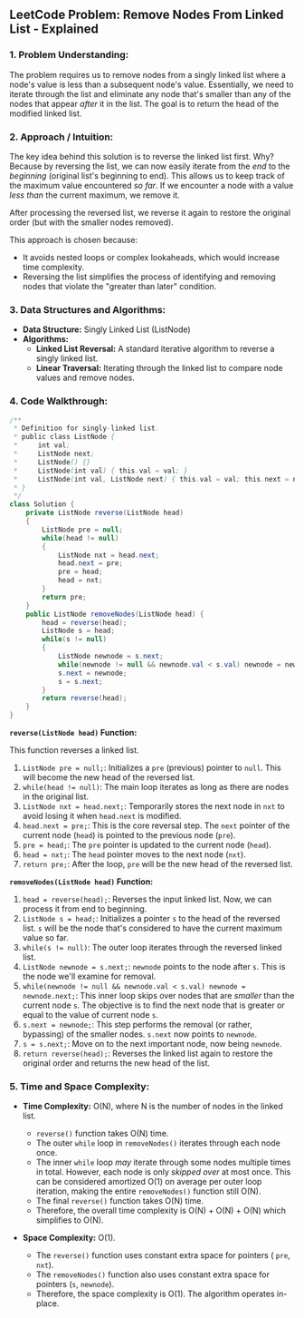 ## LeetCode Problem: Remove Nodes From Linked List - Explained

### 1. Problem Understanding:

The problem requires us to remove nodes from a singly linked list where a node's value is less than a subsequent node's value.  Essentially, we need to iterate through the list and eliminate any node that's smaller than any of the nodes that appear *after* it in the list. The goal is to return the head of the modified linked list.

### 2. Approach / Intuition:

The key idea behind this solution is to reverse the linked list first. Why? Because by reversing the list, we can now easily iterate from the *end* to the *beginning* (original list's beginning to end).  This allows us to keep track of the maximum value encountered *so far*.  If we encounter a node with a value *less than* the current maximum, we remove it.

After processing the reversed list, we reverse it again to restore the original order (but with the smaller nodes removed).

This approach is chosen because:

*   It avoids nested loops or complex lookaheads, which would increase time complexity.
*   Reversing the list simplifies the process of identifying and removing nodes that violate the "greater than later" condition.

### 3. Data Structures and Algorithms:

*   **Data Structure:** Singly Linked List (ListNode)
*   **Algorithms:**
    *   **Linked List Reversal:**  A standard iterative algorithm to reverse a singly linked list.
    *   **Linear Traversal:**  Iterating through the linked list to compare node values and remove nodes.

### 4. Code Walkthrough:

```java
/**
 * Definition for singly-linked list.
 * public class ListNode {
 *     int val;
 *     ListNode next;
 *     ListNode() {}
 *     ListNode(int val) { this.val = val; }
 *     ListNode(int val, ListNode next) { this.val = val; this.next = next; }
 * }
 */
class Solution {
    private ListNode reverse(ListNode head)
    {
        ListNode pre = null;
        while(head != null)
        {
            ListNode nxt = head.next;
            head.next = pre;
            pre = head;
            head = nxt;
        }
        return pre;
    }
    public ListNode removeNodes(ListNode head) {
        head = reverse(head);
        ListNode s = head;
        while(s != null)
        {
            ListNode newnode = s.next;
            while(newnode != null && newnode.val < s.val) newnode = newnode.next;
            s.next = newnode;
            s = s.next;
        }
        return reverse(head);
    }
}
```

**`reverse(ListNode head)` Function:**

This function reverses a linked list.

1.  `ListNode pre = null;`: Initializes a `pre` (previous) pointer to `null`.  This will become the new head of the reversed list.
2.  `while(head != null)`:  The main loop iterates as long as there are nodes in the original list.
3.  `ListNode nxt = head.next;`:  Temporarily stores the next node in `nxt` to avoid losing it when `head.next` is modified.
4.  `head.next = pre;`:  This is the core reversal step.  The `next` pointer of the current node (`head`) is pointed to the previous node (`pre`).
5.  `pre = head;`:  The `pre` pointer is updated to the current node (`head`).
6.  `head = nxt;`:  The `head` pointer moves to the next node (`nxt`).
7.  `return pre;`: After the loop, `pre` will be the new head of the reversed list.

**`removeNodes(ListNode head)` Function:**

1.  `head = reverse(head);`: Reverses the input linked list.  Now, we can process it from end to beginning.
2.  `ListNode s = head;`: Initializes a pointer `s` to the head of the reversed list. `s` will be the node that's considered to have the current maximum value so far.
3.  `while(s != null)`: The outer loop iterates through the reversed linked list.
4.  `ListNode newnode = s.next;`: `newnode` points to the node after `s`.  This is the node we'll examine for removal.
5.  `while(newnode != null && newnode.val < s.val) newnode = newnode.next;`: This inner loop skips over nodes that are *smaller* than the current node `s`. The objective is to find the next node that is greater or equal to the value of current node `s`.
6.  `s.next = newnode;`: This step performs the removal (or rather, bypassing) of the smaller nodes. `s.next` now points to `newnode`.
7.  `s = s.next;`: Move on to the next important node, now being `newnode`.
8.  `return reverse(head);`: Reverses the linked list again to restore the original order and returns the new head of the list.

### 5. Time and Space Complexity:

*   **Time Complexity:** O(N), where N is the number of nodes in the linked list.
    *   `reverse()` function takes O(N) time.
    *   The outer `while` loop in `removeNodes()` iterates through each node once.
    *   The inner `while` loop *may* iterate through some nodes multiple times in total. However, each node is only *skipped over* at most once. This can be considered amortized O(1) on average per outer loop iteration, making the entire `removeNodes()` function still O(N).
    *   The final `reverse()` function takes O(N) time.
    *   Therefore, the overall time complexity is O(N) + O(N) + O(N) which simplifies to O(N).

*   **Space Complexity:** O(1).
    *   The `reverse()` function uses constant extra space for pointers ( `pre`, `nxt`).
    *   The `removeNodes()` function also uses constant extra space for pointers (`s`, `newnode`).
    *   Therefore, the space complexity is O(1).  The algorithm operates in-place.
